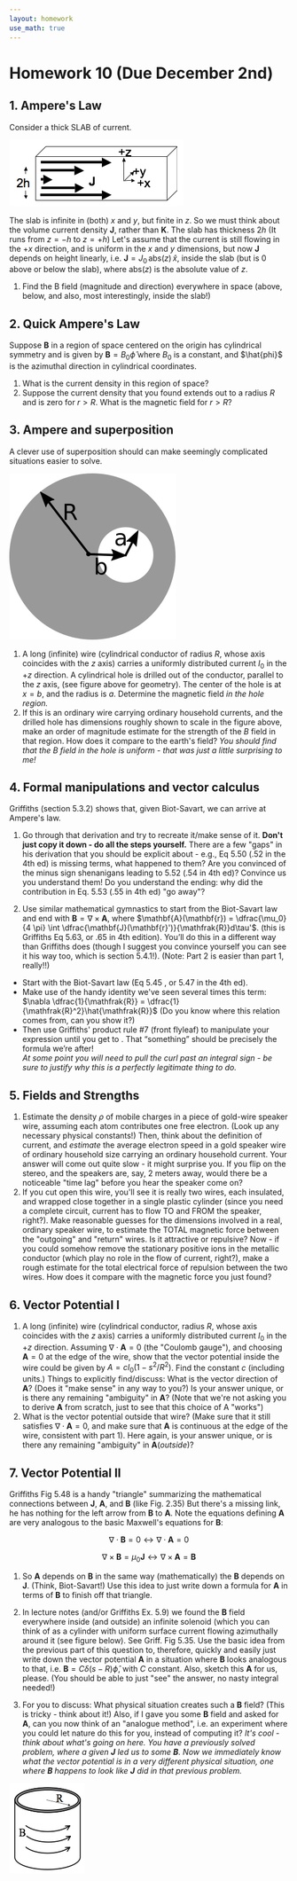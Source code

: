```yaml
---
layout: homework
use_math: true
---
```


# Homework 10 (Due December 2nd)

## 1. Ampere's Law

Consider a thick SLAB of current.

![Thick Slab](./images/hw10/thick_slab.png)

The slab is infinite in (both) $x$ and $y$, but finite in $z$. So we must think about the volume current density $\mathbf{J}$, rather than $\mathbf{K}$. The slab has thickness $2h$ (It runs from $z=-h$ to $z=+h$) Let's assume that the current is still flowing in the $+x$ direction, and is uniform in the $x$ and $y$ dimensions, but now $\mathbf{J}$ depends on height linearly, i.e. $\mathbf{J} = J_0\,\mathrm{abs}(z)\,\hat{x}$, inside the slab (but is 0 above or below the slab), where $\mathrm{abs}(z)$ is the absolute value of $z$.

1. Find the B field (magnitude and direction) everywhere in space (above, below, and also, most interestingly, inside the slab!)

## 2. Quick Ampere's Law

Suppose $\mathbf{B}$ in a region of space centered on the origin has cylindrical symmetry and is given by $\mathbf{B} = B_0\hat{\phi}$ where $B_0$ is a constant, and $\hat{phi}$ is the azimuthal direction in cylindrical coordinates.

1. What is the current density in this region of space?
2. Suppose the current density that you found extends out to a radius $R$ and is zero for $r > R$.  What is the magnetic field for $r > R$?

## 3. Ampere and superposition
A clever use of superposition should can make seemingly complicated situations easier to solve.

![Wire with Hole](./images/hw10/wire_w_hole.png)


1. A long (infinite) wire (cylindrical conductor of radius $R$, whose axis coincides with the $z$ axis) carries a uniformly distributed current $I_0$ in the $+z$ direction. A cylindrical hole is drilled out of the conductor, parallel to the $z$ axis, (see figure above for geometry). The center of the hole is at $x = b$, and the radius is $a$.  Determine the magnetic field *in the hole region.*
2. If this is an ordinary wire carrying ordinary household currents, and the drilled hole has dimensions roughly shown to scale in the figure above, make an order of magnitude estimate for the strength of the $B$ field in that region. How does it compare to the earth's field?   *You should find that the B field in the hole is uniform - that was just a little surprising to me!*


## 4. Formal manipulations and vector calculus

Griffiths (section 5.3.2) shows that, given Biot-Savart, we can arrive at Ampere's law.

1. Go through that derivation and try to recreate it/make sense of it. **Don't just copy it down - do all the steps yourself.** There are a few "gaps" in his derivation that you should be explicit about - e.g., Eq 5.50 (.52 in the 4th ed) is missing terms, what happened to them? Are you convinced of the minus sign shenanigans leading to 5.52 (.54 in 4th ed)? Convince us you understand them! Do you understand the ending: why did the contribution in Eq. 5.53 (.55 in 4th ed) "go away"?

2. Use similar mathematical gymnastics to start from the Biot-Savart law and end with $\mathbf{B} = \nabla \times \mathbf{A}$, where
$\mathbf{A}(\mathbf{r}) = \dfrac{\mu_0}{4 \pi} \int \dfrac{\mathbf{J}(\mathbf{r}')}{\mathfrak{R}}d\tau'$. (this is Griffiths Eq 5.63, or .65 in 4th edition). You’ll do this in a different way than Griffiths does (though I suggest you convince yourself you can see it his way too, which is section 5.4.1!). (Note: Part 2 is easier than part 1, really!!)
- Start with the Biot-Savart law (Eq 5.45 , or 5.47 in the 4th ed).
- Make use  of the handy identity we've seen several times this term: $\nabla \dfrac{1}{\mathfrak{R}} = \dfrac{1}{\mathfrak{R}^2}\hat{\mathfrak{R}}$  (Do you know where this relation comes from, can you show it?)  
- Then use Griffiths' product rule #7 (front flyleaf) to manipulate your expression until you get to . That “something” should be precisely the formula we’re after!  
*At some point you will need to pull the curl past an integral sign - be sure to justify why this is a perfectly legitimate thing to do.*

## 5. Fields and Strengths
1. Estimate the density $\rho$ of mobile charges in a piece of gold-wire speaker wire, assuming each atom contributes one free electron. (Look up any necessary physical constants!) Then, think about the definition of current, and *estimate* the average electron speed in a gold speaker wire of ordinary household size carrying an ordinary household current.  Your answer will come out quite slow - it might surprise you. If you flip on the stereo, and the speakers are, say, 2 meters away, would there be a noticeable "time lag" before you hear the speaker come on?
2. If you cut open this wire, you'll see it is really two wires, each insulated, and wrapped close together in a single plastic cylinder (since you need a complete circuit, current has to flow TO and FROM the speaker, right?). Make reasonable guesses for the dimensions involved in a real, ordinary speaker wire, to estimate the TOTAL magnetic force between the "outgoing" and "return" wires. Is it attractive or repulsive? Now - if you could somehow remove the stationary positive ions in the metallic conductor (which play no role in the flow of current, right?), make a rough estimate for the total electrical force of repulsion between the two wires. How does it compare with the magnetic force you just found?

## 6. Vector Potential I
1. A long (infinite) wire (cylindrical conductor, radius $R$, whose axis coincides with the $z$ axis) carries a uniformly distributed current $I_0$ in the $+z$ direction. Assuming $\nabla \cdot \mathbf{A} = 0$ (the "Coulomb gauge"), and choosing $\mathbf{A}=0$ at the edge of the wire, show that the vector potential inside the wire could be given by $A= c I_0(1-s^2/R^2)$.  Find the constant $c$ (including units.) Things to explicitly find/discuss: What is the vector direction of $\mathbf{A}$? (Does it "make sense" in any way to you?)  Is your answer unique, or is there any remaining "ambiguity" in $\mathbf{A}$? (Note that we're not asking you to derive $\mathbf{A}$ from scratch, just to see that this choice of A "works")
2. What is the vector potential outside that wire? (Make sure that it still satisfies $\nabla \cdot \mathbf{A} = 0$, and make sure that $\mathbf{A}$ is continuous at the edge of the wire, consistent with part 1).  Here again, is your answer unique, or is there any remaining "ambiguity" in $\mathbf{A}(outside)$?

## 7. Vector Potential II
Griffiths Fig 5.48 is a handy "triangle" summarizing the mathematical connections between $\mathbf{J}$, $\mathbf{A}$, and $\mathbf{B}$ (like Fig. 2.35) But there's a missing link, he has nothing for the left arrow from $\mathbf{B}$ to $\mathbf{A}$. Note the equations defining $\mathbf{A}$ are very analogous to the basic Maxwell's equations for $\mathbf{B}$:

$$\nabla \cdot \mathbf{B} = 0 \leftrightarrow \nabla \cdot \mathbf{A} = 0$$

$$\nabla \times \mathbf{B} = \mu_0\mathbf{J} \leftrightarrow \nabla \times \mathbf{A} = \mathbf{B}$$

1. So $\mathbf{A}$ depends on $\mathbf{B}$ in the same way (mathematically) the $\mathbf{B}$ depends on $\mathbf{J}$. (Think, Biot-Savart!) Use this idea to just write down a formula for $\mathbf{A}$ in terms of $\mathbf{B}$ to finish off that triangle.

2. In lecture notes (and/or Griffiths Ex. 5.9) we found the $\mathbf{B}$ field everywhere inside (and outside) an infinite solenoid (which you can think of as a cylinder with uniform surface current flowing azimuthally around it (see figure below). See Griff. Fig 5.35. Use the basic idea from the previous part of this question to, therefore, quickly and easily just write down the vector potential $\mathbf{A}$ in a situation where $\mathbf{B}$ looks analogous to that, i.e. $\mathbf{B} = C\delta(s-R)\hat{\phi}$, with $C$ constant. Also, sketch this $\mathbf{A}$ for us, please.  (You should be able to just "see" the answer, no nasty integral needed!)  
3. For you to discuss: What physical situation creates such a $\mathbf{B}$ field? (This is tricky - think about it!) Also, if I gave you some $\mathbf{B}$ field and asked for $\mathbf{A}$, can you now think of an "analogue method", i.e. an experiment where you could let nature do this for you, instead of computing it?
*It's cool - think about what's going on here. You have a previously solved problem, where a given $\mathbf{J}$ led us to some $\mathbf{B}$. Now we immediately know what the vector potential is in a very different physical situation, one where $\mathbf{B}$ happens to look like $\mathbf{J}$ did in that previous problem.*

![Circulating B](./images/hw10/b_circulate.png)
